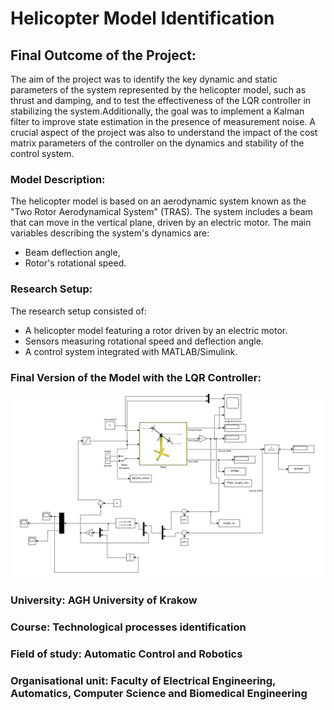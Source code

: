 # Helicopter Model Identification
## Final Outcome of the Project:



The aim of the project was to identify the key dynamic and static parameters of the system represented by the helicopter model, such as thrust and damping, and to test the effectiveness of the LQR controller in stabilizing the system.Additionally, the goal was to implement a Kalman filter to improve state estimation in the presence of measurement noise. A crucial aspect of the project was also to understand the impact of the cost matrix parameters of the controller on the dynamics and stability of the control system.

### Model Description:
The helicopter model is based on an aerodynamic system known as the "Two Rotor Aerodynamical System" (TRAS). The system includes a beam that can move in the vertical plane, driven by an electric motor. The main variables describing the system's dynamics are:
- Beam deflection angle,
- Rotor's rotational speed.

### Research Setup:
The research setup consisted of:
- A helicopter model featuring a rotor driven by an electric motor.
- Sensors measuring rotational speed and deflection angle.
- A control system integrated with MATLAB/Simulink.

### Final Version of the Model with the LQR Controller:

<p align="center"> <img src="https://github.com/JakubZasadni/-HELICOPTER-MODEL-IDENTIFICATION/blob/main/HelicopterModelTPI/PNG/Simulink.png" alt="c" width="auto" height="auto"/> </a>

### University: AGH University of Krakow
### Course: Technological processes identification
### Field of study: Automatic Control and Robotics
### Organisational unit: Faculty of Electrical Engineering, Automatics, Computer Science and Biomedical Engineering

